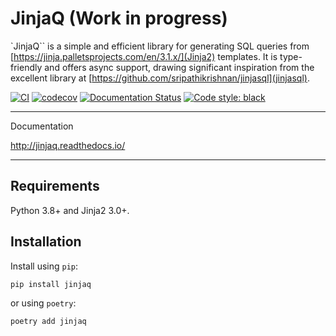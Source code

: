 # JinjaQ (Work in progress)

`JinjaQ`` is a simple and efficient library for generating SQL queries from [https://jinja.palletsprojects.com/en/3.1.x/](Jinja2) templates. It is type-friendly and offers async support, drawing significant inspiration from the excellent library at [https://github.com/sripathikrishnan/jinjasql](jinjasql).

[![CI](https://github.com/antonrh/jinjaq/actions/workflows/ci.yml/badge.svg)](https://github.com/antonrh/jinjaq/actions/workflows/ci.yml)
[![codecov](https://codecov.io/gh/antonrh/jinjaq/branch/main/graph/badge.svg?token=67CLD19I0C)](https://codecov.io/gh/antonrh/pyxdi)
[![Documentation Status](https://readthedocs.org/projects/jinjaq/badge/?version=latest)](https://pyxdi.readthedocs.io/en/latest/?badge=latest)
[![Code style: black](https://img.shields.io/badge/code%20style-black-000000.svg)](https://github.com/psf/black)

---
Documentation

http://jinjaq.readthedocs.io/

---

## Requirements

Python 3.8+ and Jinja2 3.0+.

## Installation

Install using `pip`:

```shell
pip install jinjaq
```

or using `poetry`:

```shell
poetry add jinjaq
```
